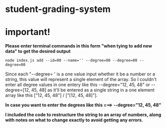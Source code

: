 # student-grading-system

# important!

**Please enter terminal commands in this form "when tying to add new data" to get the desired output**

`node index.js add --id=00 --name='' --degree=00 --degree=00 --degree=00 ` 
 
Since each "--degree= ' is a one value input whether it be  a number or a string, this value will represent a single element of the array.
So I couldn't enter all degree values in one entery like this --degree="12, 45, 48" or --degree=[12, 45, 48] as it'll be entered as a single string in a one element array like this ["12, 45, 48"] / ["[12, 45, 48]"].


**In case you want to enter the degrees like this ===> --degree="12, 45, 48"**

**I included the code to restructure the string to an array of numbers, along with notes on what to change exactly to avoid getting any errors.**
